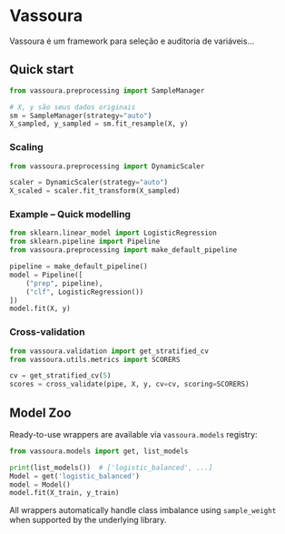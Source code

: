 # Vassoura
Vassoura é um framework para seleção e auditoria de variáveis...

## Quick start

```python
from vassoura.preprocessing import SampleManager

# X, y são seus dados originais
sm = SampleManager(strategy="auto")
X_sampled, y_sampled = sm.fit_resample(X, y)
```

### Scaling

```python
from vassoura.preprocessing import DynamicScaler

scaler = DynamicScaler(strategy="auto")
X_scaled = scaler.fit_transform(X_sampled)
```


### Example – Quick modelling

```python
from sklearn.linear_model import LogisticRegression
from sklearn.pipeline import Pipeline
from vassoura.preprocessing import make_default_pipeline

pipeline = make_default_pipeline()
model = Pipeline([
    ("prep", pipeline),
    ("clf", LogisticRegression())
])
model.fit(X, y)
```

### Cross-validation

```python
from vassoura.validation import get_stratified_cv
from vassoura.utils.metrics import SCORERS

cv = get_stratified_cv(5)
scores = cross_validate(pipe, X, y, cv=cv, scoring=SCORERS)
```

## Model Zoo

Ready-to-use wrappers are available via `vassoura.models` registry:

```python
from vassoura.models import get, list_models

print(list_models())  # ['logistic_balanced', ...]
Model = get('logistic_balanced')
model = Model()
model.fit(X_train, y_train)
```

All wrappers automatically handle class imbalance using `sample_weight` when
supported by the underlying library.
